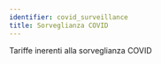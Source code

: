 ```yaml
---
identifier: covid_surveillance
title: Sorveglianza COVID
---
```

Tariffe inerenti alla sorveglianza COVID